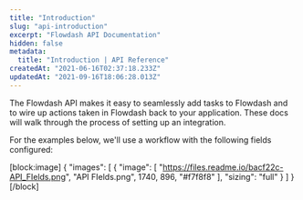 ```yaml
---
title: "Introduction"
slug: "api-introduction"
excerpt: "Flowdash API Documentation"
hidden: false
metadata: 
  title: "Introduction | API Reference"
createdAt: "2021-06-16T02:37:18.233Z"
updatedAt: "2021-09-16T18:06:28.013Z"
---
```

The Flowdash API makes it easy to seamlessly add tasks to Flowdash and to wire up actions taken in Flowdash back to your application. These docs will walk through the process of setting up an integration.

For the examples below, we'll use a workflow with the following fields configured:

[block:image]
{
  "images": [
    {
      "image": [
        "https://files.readme.io/bacf22c-API_FIelds.png",
        "API FIelds.png",
        1740,
        896,
        "#f7f8f8"
      ],
      "sizing": "full"
    }
  ]
}
[/block]